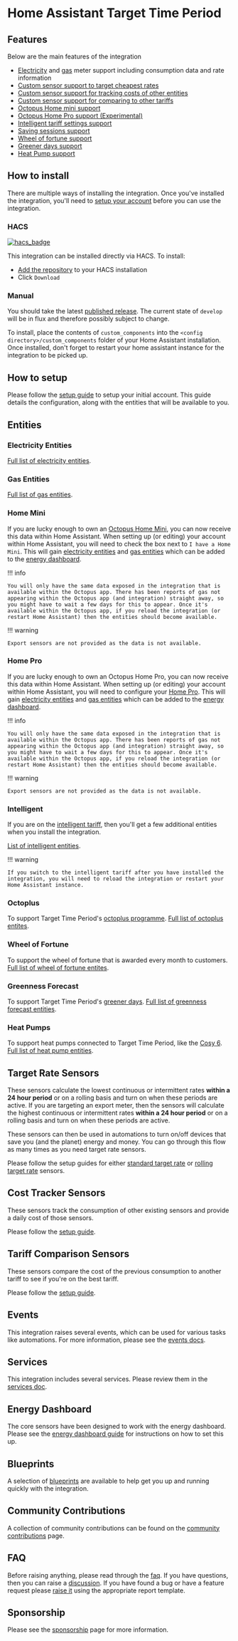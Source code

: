 # Home Assistant Target Time Period

## Features

Below are the main features of the integration

* [Electricity](./entities/electricity.md) and [gas](./entities/gas.md) meter support including consumption data and rate information
* [Custom sensor support to target cheapest rates](#target-rate-sensors)
* [Custom sensor support for tracking costs of other entities](#cost-tracker-sensors)
* [Custom sensor support for comparing to other tariffs](#tariff-comparison-sensors)
* [Octopus Home mini support](#home-mini)
* [Octopus Home Pro support (Experimental)](#home-pro)
* [Intelligent tariff settings support](#intelligent)
* [Saving sessions support](#octoplus)
* [Wheel of fortune support](#wheel-of-fortune)
* [Greener days support](#greenness-forecast)
* [Heat Pump support](#heat-pumps)

## How to install

There are multiple ways of installing the integration. Once you've installed the integration, you'll need to [setup your account](#how-to-setup) before you can use the integration.

### HACS

[![hacs_badge](https://img.shields.io/badge/HACS-Default-41BDF5.svg?style=for-the-badge)](https://github.com/hacs/integration)

This integration can be installed directly via HACS. To install:

* [Add the repository](https://my.home-assistant.io/redirect/hacs_repository/?owner=BottlecapDave&repository=homeassistant-targettimeperiods&category=integration) to your HACS installation
* Click `Download`

### Manual

You should take the latest [published release](https://github.com/BottlecapDave/homeassistant-targettimeperiods/releases). The current state of `develop` will be in flux and therefore possibly subject to change.

To install, place the contents of `custom_components` into the `<config directory>/custom_components` folder of your Home Assistant installation. Once installed, don't forget to restart your home assistant instance for the integration to be picked up.

## How to setup

Please follow the [setup guide](./setup/account.md) to setup your initial account. This guide details the configuration, along with the entities that will be available to you.

## Entities

### Electricity Entities

[Full list of electricity entities](./entities/electricity.md).

### Gas Entities

[Full list of gas entities](./entities/gas.md).

### Home Mini

If you are lucky enough to own an [Octopus Home Mini](https://octopus.energy/blog/octopus-home-mini/), you can now receive this data within Home Assistant. When setting up (or editing) your account within Home Assistant, you will need to check the box next to `I have a Home Mini`. This will gain [electricity entities](./entities/electricity.md#home-minipro-entities) and [gas entities](./entities/gas.md#home-minipro-entities) which can be added to the [energy dashboard](https://www.home-assistant.io/blog/2021/08/04/home-energy-management/).

!!! info

    You will only have the same data exposed in the integration that is available within the Octopus app. There has been reports of gas not appearing within the Octopus app (and integration) straight away, so you might have to wait a few days for this to appear. Once it's available within the Octopus app, if you reload the integration (or restart Home Assistant) then the entities should become available.

!!! warning

    Export sensors are not provided as the data is not available.

### Home Pro

If you are lucky enough to own an Octopus Home Pro, you can now receive this data within Home Assistant. When setting up (or editing) your account within Home Assistant, you will need to configure your [Home Pro](./setup/account.md#home-pro). This will gain [electricity entities](./entities/electricity.md#home-minipro-entities) and [gas entities](./entities/gas.md#home-minipro-entities) which can be added to the [energy dashboard](https://www.home-assistant.io/blog/2021/08/04/home-energy-management/).

!!! info

    You will only have the same data exposed in the integration that is available within the Octopus app. There has been reports of gas not appearing within the Octopus app (and integration) straight away, so you might have to wait a few days for this to appear. Once it's available within the Octopus app, if you reload the integration (or restart Home Assistant) then the entities should become available.

!!! warning

    Export sensors are not provided as the data is not available.

### Intelligent

If you are on the [intelligent tariff](https://octopus.energy/smart/intelligent-octopus/), then you'll get a few additional entities when you install the integration. 

[List of intelligent entities](./entities/intelligent.md).

!!! warning
    
    If you switch to the intelligent tariff after you have installed the integration, you will need to reload the integration or restart your Home Assistant instance.

### Octoplus

To support Target Time Period's [octoplus programme](https://octopus.energy/octoplus/). [Full list of octoplus entites](./entities/octoplus.md).

### Wheel of Fortune

To support the wheel of fortune that is awarded every month to customers. [Full list of wheel of fortune entites](./entities/wheel_of_fortune.md).

### Greenness Forecast

To support Target Time Period's [greener days](https://octopus.energy/smart/greener-days/). [Full list of greenness forecast entities](./entities/greenness_forecast.md).

### Heat Pumps

To support heat pumps connected to Target Time Period, like the [Cosy 6](https://octopus.energy/cosy-heat-pump/). [Full list of heat pump entities](./entities/heat_pump.md).

## Target Rate Sensors

These sensors calculate the lowest continuous or intermittent rates **within a 24 hour period** or on a rolling basis and turn on when these periods are active. If you are targeting an export meter, then the sensors will calculate the highest continuous or intermittent rates **within a 24 hour period** or on a rolling basis and turn on when these periods are active.

These sensors can then be used in automations to turn on/off devices that save you (and the planet) energy and money. You can go through this flow as many times as you need target rate sensors.

Please follow the setup guides for either [standard target rate](./setup/target_rate.md) or [rolling target rate](./setup/rolling_target_rate.md) sensors.

## Cost Tracker Sensors

These sensors track the consumption of other existing sensors and provide a daily cost of those sensors.

Please follow the [setup guide](./setup/cost_tracker.md).

## Tariff Comparison Sensors

These sensors compare the cost of the previous consumption to another tariff to see if you're on the best tariff.

Please follow the [setup guide](./setup/tariff_comparison.md).

## Events

This integration raises several events, which can be used for various tasks like automations. For more information, please see the [events docs](./events.md).

## Services

This integration includes several services. Please review them in the [services doc](./services.md).

## Energy Dashboard

The core sensors have been designed to work with the energy dashboard. Please see the [energy dashboard guide](./setup/energy_dashboard.md) for instructions on how to set this up.

## Blueprints

A selection of [blueprints](./blueprints.md) are available to help get you up and running quickly with the integration.

## Community Contributions

A collection of community contributions can be found on the [community contributions](./community.md) page.

## FAQ

Before raising anything, please read through the [faq](./faq.md). If you have questions, then you can raise a [discussion](https://github.com/BottlecapDave/homeassistant-targettimeperiods/discussions). If you have found a bug or have a feature request please [raise it](https://github.com/BottlecapDave/homeassistant-targettimeperiods/issues) using the appropriate report template.

## Sponsorship

Please see the [sponsorship](./sponsorship.md) page for more information.
